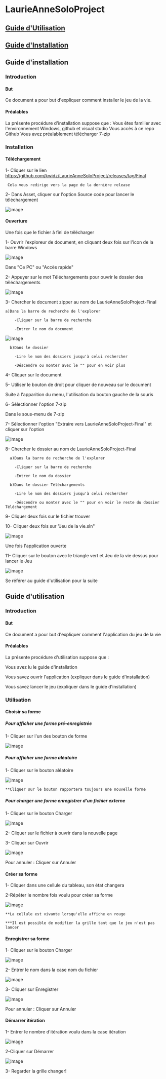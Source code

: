 # LaurieAnneSoloProject

## [Guide d'Utilisation](https://github.com/kwidz/LaurieAnneSoloProject/blob/main/README.md#guide-dutilisation-1)

## [Guide d'Installation](https://github.com/kwidz/LaurieAnneSoloProject/blob/main/README.md#guide-dinstallation-1)


## Guide d'installation

### Introduction 

#### But 

Ce document a pour but d'expliquer comment installer le jeu de la vie. 

#### Préalables
La présente procédure d'installation suppose que :
  Vous êtes familier avec l'environnement Windows, github et visual studio
  Vous accès à ce repo Github
  Vous avez préalablement télécharger 7-zip

### Installation 

#### Téléchargement

  1- Cliquer sur le lien https://github.com/kwidz/LaurieAnneSoloProject/releases/tag/Final
     
     Cela vous redirige vers la page de la dernière release 
      
  2- Dans Asset, cliquer sur l'option Source code pour lancer le téléchargement 
  
  ![image](https://github.com/kwidz/LaurieAnneSoloProject/blob/main/What/Photo/githubTel.png)
  
#### Ouverture
Une fois que le fichier à fini de télécharger

  1- Ouvrir l'exploreur de document, en cliquant deux fois sur l'icon de la barre Windows
  
   ![image](https://github.com/kwidz/LaurieAnneSoloProject/blob/main/What/Photo/ExploreurFichier.png)
  
  Dans "Ce PC" ou "Accès rapide"
  
  2- Appuyer sur le mot Téléchargements pour ouvrir le dossier des téléchargements
  
  ![image](https://github.com/kwidz/LaurieAnneSoloProject/blob/main/What/Photo/T%C3%A9l%C3%A9chargements.png)
  
  3- Chercher le document zipper au nom de LaurieAnneSoloProject-Final 
    
    a)Dans la barre de recherche de l'explorer
    
        -Cliquer sur la barre de recherche
      
        -Entrer le nom du document
        
![image](https://github.com/kwidz/LaurieAnneSoloProject/blob/main/What/Photo/Recherche.PNG)
        
      b)Dans le dossier
    
        -Lire le nom des dossiers jusqu'à celui rechercher
      
        -Déscendre ou monter avec le "" pour en voir plus
      
  4- Cliquer sur le document
   
  5- Utiliser le bouton de droit pour cliquer de nouveau sur le document
   
  Suite à l'apparition du menu, l'utilisation du bouton gauche de la souris
   
  6- Sélectionner l'option 7-zip
   
  Dans le sous-menu de 7-zip
   
  7- Sélectionner l'option "Extraire vers LaurieAnneSoloProject-Final" et cliquer sur l'option
  
  ![image](https://github.com/kwidz/LaurieAnneSoloProject/blob/main/What/Photo/7zip.png)
   
  8- Chercher le dossier au nom de LaurieAnneSoloProject-Final 
  
      a)Dans la barre de recherche de l'explorer
    
        -Cliquer sur la barre de recherche
      
        -Entrer le nom du dossier
      
      b)Dans le dossier Téléchargements
    
        -Lire le nom des dossiers jusqu'à celui rechercher
      
        -Déscendre ou monter avec le "" pour en voir le reste du dossier Téléchargement
        
   9- Cliquer deux fois sur le fichier trouver
     
   10- Cliquer deux fois sur "Jeu de la vie.sln"
   
   ![image](https://github.com/kwidz/LaurieAnneSoloProject/blob/main/What/Photo/ouvrirVisual.PNG)
   
   Une fois l'application ouverte
   
   11- Cliquer sur le bouton avec le triangle vert et Jeu de la vie dessus pour lancer le Jeu
    
   ![image](https://github.com/kwidz/LaurieAnneSoloProject/blob/main/What/Photo/DessusVisual.PNG)
    
 Se référer au guide d'utilisation pour la suite
        
   
## Guide d'utilisation

### Introduction 

#### But 

Ce document a pour but d'expliquer comment l'application du jeu de la vie

#### Préalables
La présente procédure d'utilisation suppose que :

  Vous avez lu le guide d'installation
  
  Vous savez ouvrir l'application (expliquer dans le guide d'installation)
  
  Vous savez lancer le jeu (expliquer dans le guide d'installation)
  

### Utilisation

#### Choisir sa forme

##### Pour afficher une forme pré-enregistrée

1- Cliquer sur l'un des bouton de forme 

![image](https://github.com/kwidz/LaurieAnneSoloProject/blob/main/What/Photo/Configuration%20Forme.PNG)
        
##### Pour  afficher une forme aléatoire

1- Cliquer sur le bouton aléatoire

![image](https://github.com/kwidz/LaurieAnneSoloProject/blob/main/What/Photo/Configuration%20Al%C3%A9atoire.PNG)

    **Cliquer sur le bouton rapportera toujours une nouvelle forme
 
##### Pour charger une forme enregistrer d'un fichier externe

1- Cliquer sur le bouton Charger

![image](https://github.com/kwidz/LaurieAnneSoloProject/blob/main/What/Photo/Configuration%20Charger.PNG)

2- Cliquer sur le fichier à ouvrir dans la nouvelle page

3- Cliquer sur Ouvrir

![image](https://github.com/kwidz/LaurieAnneSoloProject/blob/main/What/Photo/ChargerFichier.png)

  Pour annuler : Cliquer sur Annuler
 
 #### Créer sa forme
 
 1- Cliquer dans une cellule du tableau, son état changera
 
 2-Répéter le nombre fois voulu pour créer sa forme
 
 ![image](https://github.com/kwidz/LaurieAnneSoloProject/blob/main/What/Photo/JeuComplet.PNG)
 
    **La cellule est vivante lorsqu'elle affiche en rouge
    
    ***Il est possible de modifier la grille tant que le jeu n'est pas lancer


 #### Enregistrer sa forme
 
 1- Cliquer sur le bouton Charger

![image](https://github.com/kwidz/LaurieAnneSoloProject/blob/main/What/Photo/Configuration%20Enregistrer.PNG)

2- Entrer le nom dans la case nom du fichier

![image](https://github.com/kwidz/LaurieAnneSoloProject/blob/main/What/Photo/EnregistrerEntrer.PNG)

3- Cliquer sur Enregistrer

![image](https://github.com/kwidz/LaurieAnneSoloProject/blob/main/What/Photo/Enregistrer.PNG)

  Pour annuler : Cliquer sur Annuler
  
#### Démarrer itération

1- Entrer le nombre d'itération voulu dans la case itération

![image](https://github.com/kwidz/LaurieAnneSoloProject/blob/main/What/Photo/Iteration.PNG)

2-Cliquer sur Démarrer

![image](https://github.com/kwidz/LaurieAnneSoloProject/blob/main/What/Photo/Demarrer.PNG)

3- Regarder la grille changer! 
